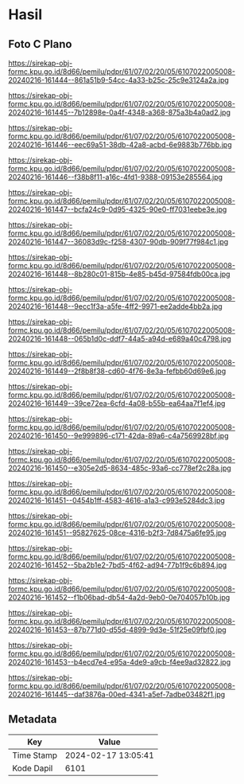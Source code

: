 # Hasil

## Foto C Plano

https://sirekap-obj-formc.kpu.go.id/8d66/pemilu/pdpr/61/07/02/20/05/6107022005008-20240216-161444--861a51b9-54cc-4a33-b25c-25c9e3124a2a.jpg

https://sirekap-obj-formc.kpu.go.id/8d66/pemilu/pdpr/61/07/02/20/05/6107022005008-20240216-161445--7b12898e-0a4f-4348-a368-875a3b4a0ad2.jpg

https://sirekap-obj-formc.kpu.go.id/8d66/pemilu/pdpr/61/07/02/20/05/6107022005008-20240216-161446--eec69a51-38db-42a8-acbd-6e9883b776bb.jpg

https://sirekap-obj-formc.kpu.go.id/8d66/pemilu/pdpr/61/07/02/20/05/6107022005008-20240216-161446--f38b8f11-a16c-4fd1-9388-09153e285564.jpg

https://sirekap-obj-formc.kpu.go.id/8d66/pemilu/pdpr/61/07/02/20/05/6107022005008-20240216-161447--bcfa24c9-0d95-4325-90e0-ff7031eebe3e.jpg

https://sirekap-obj-formc.kpu.go.id/8d66/pemilu/pdpr/61/07/02/20/05/6107022005008-20240216-161447--36083d9c-f258-4307-90db-909f77f984c1.jpg

https://sirekap-obj-formc.kpu.go.id/8d66/pemilu/pdpr/61/07/02/20/05/6107022005008-20240216-161448--8b280c01-815b-4e85-b45d-97584fdb00ca.jpg

https://sirekap-obj-formc.kpu.go.id/8d66/pemilu/pdpr/61/07/02/20/05/6107022005008-20240216-161448--9ecc1f3a-a5fe-4ff2-9971-ee2adde4bb2a.jpg

https://sirekap-obj-formc.kpu.go.id/8d66/pemilu/pdpr/61/07/02/20/05/6107022005008-20240216-161448--065b1d0c-ddf7-44a5-a94d-e689a40c4798.jpg

https://sirekap-obj-formc.kpu.go.id/8d66/pemilu/pdpr/61/07/02/20/05/6107022005008-20240216-161449--2f8b8f38-cd60-4f76-8e3a-fefbb60d69e6.jpg

https://sirekap-obj-formc.kpu.go.id/8d66/pemilu/pdpr/61/07/02/20/05/6107022005008-20240216-161449--39ce72ea-6cfd-4a08-b55b-ea64aa7f1ef4.jpg

https://sirekap-obj-formc.kpu.go.id/8d66/pemilu/pdpr/61/07/02/20/05/6107022005008-20240216-161450--9e999896-c171-42da-89a6-c4a7569928bf.jpg

https://sirekap-obj-formc.kpu.go.id/8d66/pemilu/pdpr/61/07/02/20/05/6107022005008-20240216-161450--e305e2d5-8634-485c-93a6-cc778ef2c28a.jpg

https://sirekap-obj-formc.kpu.go.id/8d66/pemilu/pdpr/61/07/02/20/05/6107022005008-20240216-161451--0454b1ff-4583-4616-a1a3-c993e5284dc3.jpg

https://sirekap-obj-formc.kpu.go.id/8d66/pemilu/pdpr/61/07/02/20/05/6107022005008-20240216-161451--95827625-08ce-4316-b2f3-7d8475a6fe95.jpg

https://sirekap-obj-formc.kpu.go.id/8d66/pemilu/pdpr/61/07/02/20/05/6107022005008-20240216-161452--5ba2b1e2-7bd5-4f62-ad94-77b1f9c6b894.jpg

https://sirekap-obj-formc.kpu.go.id/8d66/pemilu/pdpr/61/07/02/20/05/6107022005008-20240216-161452--f1b06bad-db54-4a2d-9eb0-0e704057b10b.jpg

https://sirekap-obj-formc.kpu.go.id/8d66/pemilu/pdpr/61/07/02/20/05/6107022005008-20240216-161453--87b771d0-d55d-4899-9d3e-51f25e09fbf0.jpg

https://sirekap-obj-formc.kpu.go.id/8d66/pemilu/pdpr/61/07/02/20/05/6107022005008-20240216-161453--b4ecd7e4-e95a-4de9-a9cb-f4ee9ad32822.jpg

https://sirekap-obj-formc.kpu.go.id/8d66/pemilu/pdpr/61/07/02/20/05/6107022005008-20240216-161445--daf3876a-00ed-4341-a5ef-7adbe03482f1.jpg


## Metadata

| Key        | Value               |
| ---------- | ------------------- |
| Time Stamp | 2024-02-17 13:05:41 |
| Kode Dapil | 6101                |



